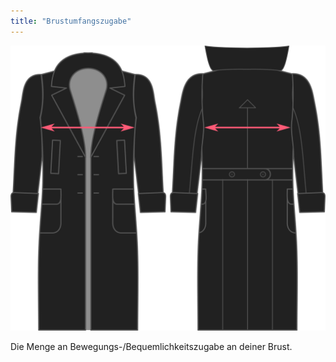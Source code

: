 ```yaml
---
title: "Brustumfangszugabe"
---
```


![Brustumfangszugabe](./chestease.svg)

Die Menge an Bewegungs-/Bequemlichkeitszugabe an deiner Brust.




